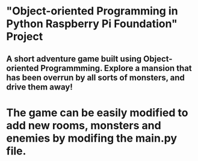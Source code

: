 # "Object-oriented Programming in Python Raspberry Pi Foundation" Project
## A short adventure game built using Object-oriented Programmming. Explore a mansion that has been overrun by all sorts of monsters, and drive them away!
# The game can be easily modified to add new rooms, monsters and enemies by modifing the main.py file.